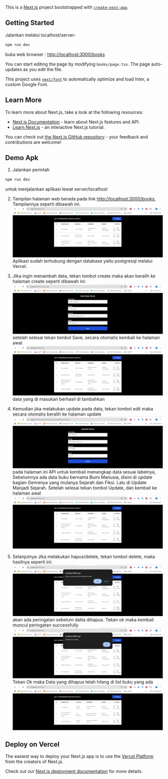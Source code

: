 This is a [Next.js](https://nextjs.org/) project bootstrapped with [`create-next-app`](https://github.com/vercel/next.js/tree/canary/packages/create-next-app).

## Getting Started

Jalankan melalui localhost/server:

```bash
npm run dev
```

buka web browser : [http://localhost:3000/books](http://localhost:3000/books)

You can start editing the page by modifying `books/page.tsx`. The page auto-updates as you edit the file.

This project uses [`next/font`](https://nextjs.org/docs/basic-features/font-optimization) to automatically optimize and load Inter, a custom Google Font.

## Learn More

To learn more about Next.js, take a look at the following resources:

- [Next.js Documentation](https://nextjs.org/docs) - learn about Next.js features and API.
- [Learn Next.js](https://nextjs.org/learn) - an interactive Next.js tutorial.

You can check out [the Next.js GitHub repository](https://github.com/vercel/next.js/) - your feedback and contributions are welcome!


## Demo Apk
1. Jalankan perintah 
```bash
npm run dev
```
untuk menjalankan aplikasi lewat server/localhost

2. Tampilan halaman web berada pada link [http://localhost:3000/books](http://localhost:3000/books), Tampilannya seperti dibawah ini:
![alt_text](https://github.com/Maryulianti/Crud-Nextjs-endpointAPI/blob/main/Gambar%20Demo%20apk/1.JPG?raw=true)
Aplikasi sudah terhubung dengan database yaitu postgresql melalui Vercel.

3. JIka ingin menambah data, tekan tombol create maka akan beralih ke halaman create seperti dibawah ini:
![alt_text](https://github.com/Maryulianti/Crud-Nextjs-endpointAPI/blob/main/Gambar%20Demo%20apk/2.JPG?raw=true)
setelah selesai tekan tombol Save, secara otomatis kembali ke halaman awal
![alt_text](https://github.com/Maryulianti/Crud-Nextjs-endpointAPI/blob/main/Gambar%20Demo%20apk/3.JPG?raw=true)
data yang di masukan berhasil di tambahkan

4. Kemudian jika melakukan update pada data, tekan tombol edit maka secara otomatis beralih ke halaman update
![alt_text](https://github.com/Maryulianti/Crud-Nextjs-endpointAPI/blob/main/Gambar%20Demo%20apk/4.JPG?raw=true)
pada halaman ini API untuk kembali menangkap data sesuai labelnya, Sebelumnya ada data buku bernama Bumi Manusia, disini di update bagian Genrenya yang mulanya Sejarah dan Fiksi. Lalu di Update Manjadi Sejarah. Setelah selesai tekan tombol Update, dan kembali ke halaman awal
![alt_text](https://github.com/Maryulianti/Crud-Nextjs-endpointAPI/blob/main/Gambar%20Demo%20apk/5.JPG?raw=true)

5. Selanjutnya Jika melakukan hapus/delete, tekan tombol delete, maka hasilnya seperti ini:
![alt_text](https://github.com/Maryulianti/Crud-Nextjs-endpointAPI/blob/main/Gambar%20Demo%20apk/6.JPG?raw=true)
akan ada peringatan sebelum datta dihapus. Tekan ok maka kembali muncul peringatan successfully
![alt_text](https://github.com/Maryulianti/Crud-Nextjs-endpointAPI/blob/main/Gambar%20Demo%20apk/7.JPG?raw=true)
Tekan Ok maka Data yang dihapus telah hilang di list buku yang ada
![alt_text](https://github.com/Maryulianti/Crud-Nextjs-endpointAPI/blob/main/Gambar%20Demo%20apk/8.JPG?raw=true)


## Deploy on Vercel

The easiest way to deploy your Next.js app is to use the [Vercel Platform](https://vercel.com/new?utm_medium=default-template&filter=next.js&utm_source=create-next-app&utm_campaign=create-next-app-readme) from the creators of Next.js.

Check out our [Next.js deployment documentation](https://nextjs.org/docs/deployment) for more details.
